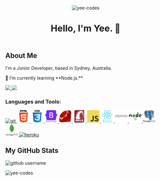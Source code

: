 <!--
**yee-codes/yee-codes** is a ✨ _special_ ✨ repository because its `README.md` (this file) appears on your GitHub profile.

Here are some ideas to get you started:

- 🔭 I’m currently working on ...
- 🌱 I’m currently learning ...
- 👯 I’m looking to collaborate on ...
- 🤔 I’m looking for help with ...
- 💬 Ask me about ...
- 📫 How to reach me: ...
- 😄 Pronouns: ...
- ⚡ Fun fact: ...
-->

<header>
    <p>
        <img src="https://komarev.com/ghpvc/?username=yee-codes&label=Profile%20views&color=0e75b6&style=flat" alt="yee-codes" />
    </p>
    <h1>Hello, I'm Yee. 👋 </h1>
</header>

<section>
    <h2>About Me</h2>
    <p>I'm a Junior Developer, based in Sydney, Australia.</p>
    <p>🌱 I’m currently learning **Node.js.**</p>
</section>

<section>
    <p>
        <a href="https://twitter.com/yee_codes">
            <img src="https://img.shields.io/badge/twitter-%231DA1F2.svg?&style=for-the-badge&logo=twitter&logoColor=white" height=30>
        </a> 
        <a href="https://www.linkedin.com/in/yeecodes/">
            <img src="https://img.shields.io/badge/linkedin-%230077B5.svg?&style=for-the-badge&logo=linkedin&logoColor=white" height=30>
        </a>
    </p>
</section>

<section>
    <h3>Languages and Tools:</h3>
    <p>
        <a href="https://git-scm.com/" target="_blank">
            <img src="https://www.vectorlogo.zone/logos/git-scm/git-scm-icon.svg" alt="git" width="40" height="40"/>
        </a>
        <a href="https://www.w3.org/html/" target="_blank">
            <img src="https://raw.githubusercontent.com/devicons/devicon/master/icons/html5/html5-original-wordmark.svg" alt="html5" width="40" height="40">     
        </a>
        <a href="https://www.w3schools.com/css/" target="_blank">
            <img src="https://raw.githubusercontent.com/devicons/devicon/master/icons/css3/css3-original-wordmark.svg" alt="css3" width="40" height="40"/>
        </a>
        <a href="https://getbootstrap.com" target="_blank">
            <img src="https://raw.githubusercontent.com/devicons/devicon/master/icons/bootstrap/bootstrap-plain-wordmark.svg" alt="bootstrap" width="40" height="40"/>
        </a>
        <a href="https://www.ruby-lang.org/en/" target="_blank"> 
            <img src="https://raw.githubusercontent.com/devicons/devicon/master/icons/ruby/ruby-original.svg" alt="ruby" width="40" height="40"/>  
        </a>
        <a href="https://rubyonrails.org" target="_blank">
            <img src="https://raw.githubusercontent.com/devicons/devicon/master/icons/rails/rails-original-wordmark.svg" alt="rails" width="40" height="40"/>   
        </a>
        <a href="https://developer.mozilla.org/en-US/docs/Web/JavaScript" target="_blank">
            <img src="https://raw.githubusercontent.com/devicons/devicon/master/icons/javascript/javascript-original.svg" alt="javascript" width="40" height="40"/>
        </a>
        <a href="https://reactjs.org/" target="_blank">
            <img src="https://raw.githubusercontent.com/devicons/devicon/master/icons/react/react-original-wordmark.svg" alt="react" width="40" height="40"/> 
        </a> 
        <a href="https://expressjs.com" target="_blank">
            <img src="https://raw.githubusercontent.com/devicons/devicon/master/icons/express/express-original-wordmark.svg" alt="express" width="40" height="40"/>
        </a>
        <a href="https://nodejs.org" target="_blank">
            <img src="https://raw.githubusercontent.com/devicons/devicon/master/icons/nodejs/nodejs-original-wordmark.svg" alt="nodejs" width="40" height="40"/>
        </a>
        <a href="https://www.postgresql.org" target="_blank">
            <img src="https://raw.githubusercontent.com/devicons/devicon/master/icons/postgresql/postgresql-original-wordmark.svg" alt="postgresql" width="40" height="40"/>
        </a>
        <a href="https://www.mongodb.com/" target="_blank">
            <img src="https://raw.githubusercontent.com/devicons/devicon/master/icons/mongodb/mongodb-original-wordmark.svg" alt="mongodb" width="40" height="40"/>
        </a>
        <a href="https://heroku.com" target="_blank">
            <img src="https://www.vectorlogo.zone/logos/heroku/heroku-icon.svg" alt="heroku" width="40" height="40"/>
        </a>
    </p>
</section>

<section>
    <h2>My GitHub Stats</h2>
    <img src="https://github-readme-stats.vercel.app/api?username=yee-codes&show_icons=true&theme=gotham" alt="github username" />
    <p>
        <img align="left" src="https://github-readme-stats.vercel.app/api/top-langs?username=yee-codes&show_icons=true&locale=en&layout=compact" alt="yee-codes" />
    </p>
</section>
